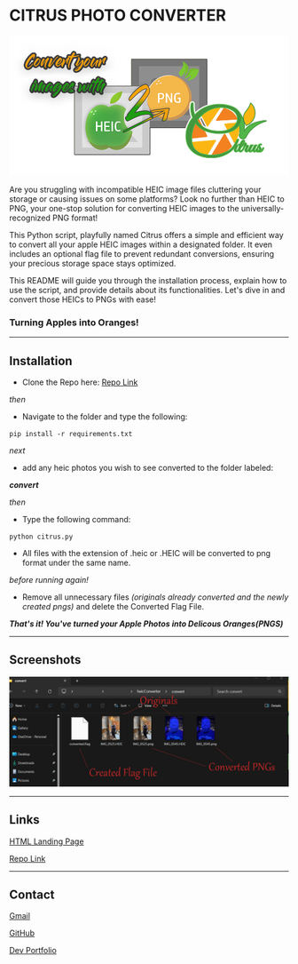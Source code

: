 # CITRUS PHOTO CONVERTER

![logo](./assets/images/citrusWebBanner.png)

Are you struggling with incompatible HEIC image files cluttering your storage or causing issues on some platforms? Look no further than HEIC to PNG, your one-stop solution for converting HEIC images to the universally-recognized PNG format!

This Python script, playfully named Citrus offers a simple and efficient way to convert all your apple HEIC images within a designated folder. It even includes an optional flag file to prevent redundant conversions, ensuring your precious storage space stays optimized.

This README will guide you through the installation process, explain how to use the script, and provide details about its functionalities. Let's dive in and convert those HEICs to PNGs with ease!

### Turning Apples into Oranges!

---

## Installation

- Clone the Repo here:
  [Repo Link](git@github.com:8BitGinger/citrus.git)

_then_

- Navigate to the folder and type the following:

```
pip install -r requirements.txt
```

_next_

- add any heic photos you wish to see converted to the folder labeled:

**_convert_**

_then_

- Type the following command:

```
python citrus.py
```

- All files with the extension of .heic or .HEIC will be converted to png format under the same name.

_before running again!_

- Remove all unnecessary files _(originals already converted and the newly created pngs)_ and delete the Converted Flag File.

_**That's it! You've turned your Apple Photos into Delicous Oranges(PNGS)**_

---

## Screenshots

![screenshot](./assets/images/screenshotCitrus.jpg)

---

## Links

[HTML Landing Page](https://8bitginger.github.io/citrus/)

[Repo Link](git@github.com:8BitGinger/citrus.git)

---

## Contact

[Gmail](mailto:ryan.fann@gmail.com)

[GitHub](https://github.com/8BitGinger)

[Dev Portfolio](https://ryanfann.netlify.app/)
